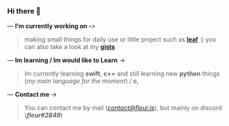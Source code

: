 ### Hi there 👋

— **I’m currently working on -**>
> making small things for daily use or little project such as **[leaf](https://github.com/aielove/sequoia)** :) you can also take a look at my **[gists](https://gist.github.com/withs)** 

— **Im learning / Im would like to Learn** ->
> Im currently learning **swift**, **c++** and still learning new **python** things (*my main language for the moment*) / **c**,

— **Contact me** ->
> You can contact me by mail (*contact@fleur.is*), but mainly on discord (***fleur#2849***)
